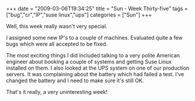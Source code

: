 +++
date = "2009-03-06T19:34:25"
title = "Sun - Week Thirty-five"
tags = ["bug","cr","IP","suse linux","ups"]
categories = ["Sun"]
+++

Well, this week really wasn't very special.

I assigned some new IP's to a couple of machines.
Evaluated quite a few bugs which were all accepted to be fixed.

The most exciting things I did included talking to a very polite American engineer about booking a couple of systems and getting Suse Linux installed on them.
I also looked at the UPS system on one of our production servers. It was complaining about the battery which had failed a test. I've changed the battery and I need to make sure it's still OK.

That's it really, a very uninteresting week!
